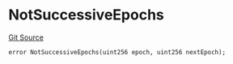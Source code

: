 # NotSuccessiveEpochs
[Git Source](https://github.com/Taraxa-project/bridge/blob/e4d318b451d9170f9f2dde80fe4263043786ba03/src/errors/BridgeBaseErrors.sol)


```solidity
error NotSuccessiveEpochs(uint256 epoch, uint256 nextEpoch);
```

